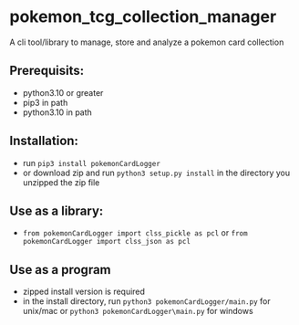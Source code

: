 # pokemon_tcg_collection_manager
A cli tool/library to manage, store and analyze a pokemon card collection
## Prerequisits:
* python3.10 or greater
* pip3 in path
* python3.10 in path
## Installation:
* run `pip3 install pokemonCardLogger` 
* or download zip and run `python3 setup.py install` in the directory you unzipped the zip file
## Use as a library:
* `from pokemonCardLogger import clss_pickle as pcl` or `from pokemonCardLogger import clss_json as pcl`
## Use as a program
* zipped install version is required
* in the install directory, run `python3 pokemonCardLogger/main.py` for unix/mac or `python3 pokemonCardLogger\main.py` for windows
